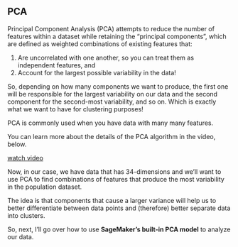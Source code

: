 PCA
---

Principal Component Analysis (PCA) attempts to reduce the number of features within a dataset while retaining the “principal components”, which are defined as weighted combinations of existing features that:

1. Are uncorrelated with one another, so you can treat them as independent features, and
2. Account for the largest possible variability in the data!

So, depending on how many components we want to produce, the first one will be responsible for the largest variability on our data and the second component for the second-most variability, and so on. Which is exactly what we want to have for clustering purposes!

PCA is commonly used when you have data with many many features.

You can learn more about the details of the PCA algorithm in the video, below.

[watch video](https://www.youtube.com/watch?v=uyl44T12yU8)

>
Now, in our case, we have data that has 34-dimensions and we’ll want to use PCA to find combinations of features that produce the most variability in the population dataset.

The idea is that components that cause a larger variance will help us to better differentiate between data points and (therefore) better separate data into clusters.

So, next, I’ll go over how to use **SageMaker’s built-in PCA model** to analyze our data.
